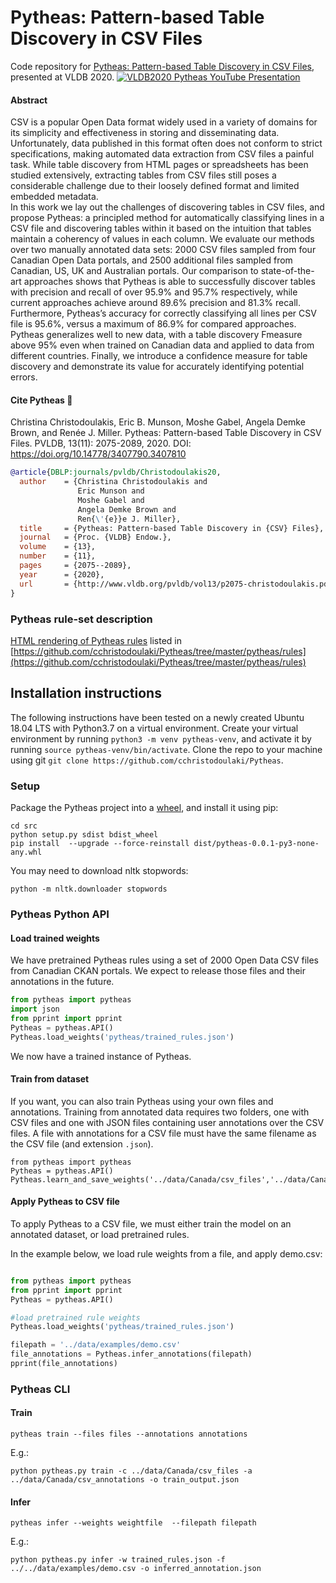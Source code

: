# Pytheas: Pattern-based Table Discovery in CSV Files
Code repository for [Pytheas: Pattern-based Table Discovery in CSV Files](http://www.vldb.org/pvldb/vol13/p2075-christodoulakis.pdf), presented at VLDB 2020.
[![VLDB2020 Pytheas YouTube Presentation](http://img.youtube.com/vi/PHc-tGeZeD0/0.jpg)](http://www.youtube.com/watch?v=PHc-tGeZeD0 "VLDB2020 Pytheas YouTube Presentation")


#### Abstract

CSV is a popular Open Data format widely used in a variety of domains for its simplicity and effectiveness in storing and disseminating data. Unfortunately, data published in this format often does not conform to strict specifications, making automated data extraction from CSV files a painful task. While table discovery from HTML pages or spreadsheets has been studied extensively, extracting tables from CSV files still poses a considerable challenge due to their loosely defined format and limited embedded metadata.  
In this work we lay out the challenges of discovering tables in CSV files, and propose Pytheas: a principled method for automatically classifying lines in a CSV file and discovering tables within it based on the intuition that tables maintain a coherency of values in each column. We evaluate our methods over two manually annotated data sets: 2000 CSV files sampled from four Canadian Open Data portals, and 2500 additional files sampled from Canadian, US, UK and Australian portals. Our comparison to state-of-the-art approaches shows that Pytheas is able to successfully discover tables with precision and recall of over 95.9% and 95.7% respectively, while current approaches achieve around 89.6% precision and 81.3% recall. Furthermore, Pytheas’s accuracy for correctly classifying all lines per CSV file is 95.6%, versus a maximum of 86.9% for compared approaches. Pytheas generalizes well to new data, with a table discovery Fmeasure above 95% even when trained on Canadian data and applied to data from different countries. Finally, we introduce a confidence measure for table discovery and demonstrate its value for accurately identifying potential errors. 

#### Cite Pytheas :newspaper:

Christina Christodoulakis, Eric B. Munson, Moshe Gabel, Angela Demke Brown, and Renée J. Miller. Pytheas: Pattern-based Table Discovery in CSV Files. PVLDB, 13(11): 2075-2089, 2020. DOI: https://doi.org/10.14778/3407790.3407810

```bib
@article{DBLP:journals/pvldb/Christodoulakis20,
  author    = {Christina Christodoulakis and
               Eric Munson and
               Moshe Gabel and
               Angela Demke Brown and
               Ren{\'{e}}e J. Miller},
  title     = {Pytheas: Pattern-based Table Discovery in {CSV} Files},
  journal   = {Proc. {VLDB} Endow.},
  volume    = {13},
  number    = {11},
  pages     = {2075--2089},
  year      = {2020},
  url       = {http://www.vldb.org/pvldb/vol13/p2075-christodoulakis.pdf}
}
```

### Pytheas rule-set description
[HTML rendering of Pytheas rules](https://cchristodoulaki.github.io/Pytheas/) listed in [https://github.com/cchristodoulaki/Pytheas/tree/master/pytheas/rules](https://github.com/cchristodoulaki/Pytheas/tree/master/pytheas/rules)

## Installation instructions

The following instructions have been tested on a newly created Ubuntu 18.04 LTS with Python3.7 on a virtual environment.
Create your virtual environment by running `python3 -m venv pytheas-venv`, and activate it by running `source pytheas-venv/bin/activate`.
Clone the repo to your machine using git `git clone https://github.com/cchristodoulaki/Pytheas`.

### Setup

Package the Pytheas project into a [wheel](https://realpython.com/python-wheels/), and install it using pip:
```
cd src
python setup.py sdist bdist_wheel
pip install  --upgrade --force-reinstall dist/pytheas-0.0.1-py3-none-any.whl
```

You may need to download nltk stopwords:
```
python -m nltk.downloader stopwords
```

### Pytheas Python API

#### Load trained weights
We have pretrained Pytheas rules using a set of 2000 Open Data CSV files from Canadian CKAN portals. We expect to release those files and their annotations  in the future. 

```python
from pytheas import pytheas
import json
from pprint import pprint
Pytheas = pytheas.API()
Pytheas.load_weights('pytheas/trained_rules.json')
```
We now have a trained instance of Pytheas. 

#### Train from dataset

If you want, you can also train Pytheas using your own files and annotations. 
Training from annotated data requires two folders, one with CSV files and one with JSON files containing user annotations over the CSV files. A file with annotations for a CSV file must have the same filename as the CSV file (and extension `.json`).

```
from pytheas import pytheas
Pytheas = pytheas.API()
Pytheas.learn_and_save_weights('../data/Canada/csv_files','../data/Canada/csv_annotations')
```

#### Apply Pytheas to CSV file
To apply Pytheas to a CSV file, we must either train the model on an annotated dataset, or load pretrained rules.

In the example below, we load rule weights from a file, and apply demo.csv:

```python

from pytheas import pytheas
from pprint import pprint
Pytheas = pytheas.API()

#load pretrained rule weights
Pytheas.load_weights('pytheas/trained_rules.json')

filepath = '../data/examples/demo.csv'     
file_annotations = Pytheas.infer_annotations(filepath)
pprint(file_annotations) 

```

### Pytheas CLI

#### Train
```
pytheas train --files files --annotations annotations
```

E.g.:

```
python pytheas.py train -c ../data/Canada/csv_files -a ../data/Canada/csv_annotations -o train_output.json
```

#### Infer
```
pytheas infer --weights weightfile  --filepath filepath
```

E.g.:
```
python pytheas.py infer -w trained_rules.json -f ../../data/examples/demo.csv -o inferred_annotation.json
```
